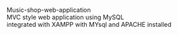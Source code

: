Music-shop-web-application<br>
MVC style web application using MySQL<br>
integrated with XAMPP with MYsql and APACHE installed
